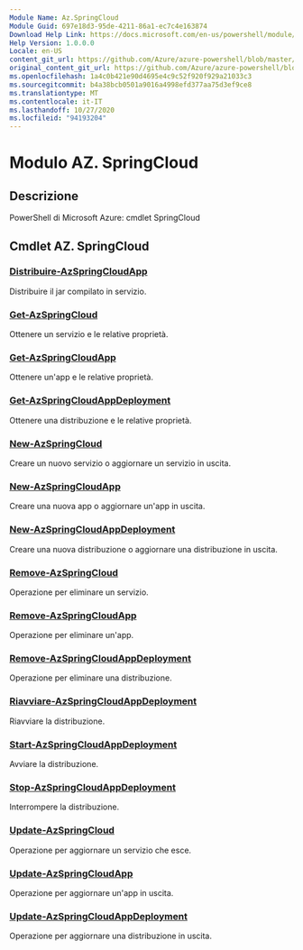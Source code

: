 ```yaml
---
Module Name: Az.SpringCloud
Module Guid: 697e18d3-95de-4211-86a1-ec7c4e163874
Download Help Link: https://docs.microsoft.com/en-us/powershell/module/az.springcloud
Help Version: 1.0.0.0
Locale: en-US
content_git_url: https://github.com/Azure/azure-powershell/blob/master/src/SpringCloud/help/Az.SpringCloud.md
original_content_git_url: https://github.com/Azure/azure-powershell/blob/master/src/SpringCloud/help/Az.SpringCloud.md
ms.openlocfilehash: 1a4c0b421e90d4695e4c9c52f920f929a21033c3
ms.sourcegitcommit: b4a38bcb0501a9016a4998efd377aa75d3ef9ce8
ms.translationtype: MT
ms.contentlocale: it-IT
ms.lasthandoff: 10/27/2020
ms.locfileid: "94193204"
---
```

# Modulo AZ. SpringCloud
## Descrizione
PowerShell di Microsoft Azure: cmdlet SpringCloud

## Cmdlet AZ. SpringCloud
### [Distribuire-AzSpringCloudApp](Deploy-AzSpringCloudApp.md)
Distribuire il jar compilato in servizio.

### [Get-AzSpringCloud](Get-AzSpringCloud.md)
Ottenere un servizio e le relative proprietà.

### [Get-AzSpringCloudApp](Get-AzSpringCloudApp.md)
Ottenere un'app e le relative proprietà.

### [Get-AzSpringCloudAppDeployment](Get-AzSpringCloudAppDeployment.md)
Ottenere una distribuzione e le relative proprietà.

### [New-AzSpringCloud](New-AzSpringCloud.md)
Creare un nuovo servizio o aggiornare un servizio in uscita.

### [New-AzSpringCloudApp](New-AzSpringCloudApp.md)
Creare una nuova app o aggiornare un'app in uscita.

### [New-AzSpringCloudAppDeployment](New-AzSpringCloudAppDeployment.md)
Creare una nuova distribuzione o aggiornare una distribuzione in uscita.

### [Remove-AzSpringCloud](Remove-AzSpringCloud.md)
Operazione per eliminare un servizio.

### [Remove-AzSpringCloudApp](Remove-AzSpringCloudApp.md)
Operazione per eliminare un'app.

### [Remove-AzSpringCloudAppDeployment](Remove-AzSpringCloudAppDeployment.md)
Operazione per eliminare una distribuzione.

### [Riavviare-AzSpringCloudAppDeployment](Restart-AzSpringCloudAppDeployment.md)
Riavviare la distribuzione.

### [Start-AzSpringCloudAppDeployment](Start-AzSpringCloudAppDeployment.md)
Avviare la distribuzione.

### [Stop-AzSpringCloudAppDeployment](Stop-AzSpringCloudAppDeployment.md)
Interrompere la distribuzione.

### [Update-AzSpringCloud](Update-AzSpringCloud.md)
Operazione per aggiornare un servizio che esce.

### [Update-AzSpringCloudApp](Update-AzSpringCloudApp.md)
Operazione per aggiornare un'app in uscita.

### [Update-AzSpringCloudAppDeployment](Update-AzSpringCloudAppDeployment.md)
Operazione per aggiornare una distribuzione in uscita.

